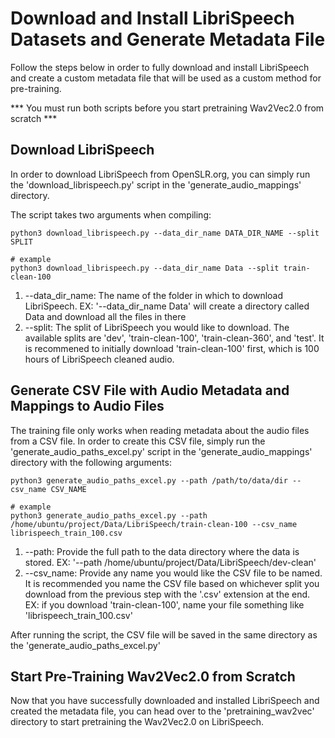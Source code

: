 # Download and Install LibriSpeech Datasets and Generate Metadata File

Follow the steps below in order to fully download and install LibriSpeech and create a custom metadata file that will be used as a custom method for pre-training. 

*** You must run both scripts before you start pretraining Wav2Vec2.0 from scratch ***

## Download LibriSpeech

In order to download LibriSpeech from OpenSLR.org, you can simply run the 'download_librispeech.py' script in the 'generate_audio_mappings' directory. 

The script takes two arguments when compiling:

    python3 download_librispeech.py --data_dir_name DATA_DIR_NAME --split SPLIT
    
    # example
    python3 download_librispeech.py --data_dir_name Data --split train-clean-100
    
1. --data_dir_name: The name of the folder in which to download LibriSpeech. EX: '--data_dir_name Data' will create a directory called Data and download all the files in there
2. --split: The split of LibriSpeech you would like to download. The available splits are 'dev', 'train-clean-100', 'train-clean-360', and 'test'. It is recommened to initially download 'train-clean-100' first, which is 100 hours of LibriSpeech cleaned audio. 


## Generate CSV File with Audio Metadata and Mappings to Audio Files

The training file only works when reading metadata about the audio files from a CSV file. In order to create this CSV file, simply run the 'generate_audio_paths_excel.py' script in the 'generate_audio_mappings' directory with the following arguments:

    python3 generate_audio_paths_excel.py --path /path/to/data/dir --csv_name CSV_NAME
    
    # example
    python3 generate_audio_paths_excel.py --path /home/ubuntu/project/Data/LibriSpeech/train-clean-100 --csv_name librispeech_train_100.csv
    
1. --path: Provide the full path to the data directory where the data is stored. EX: '--path /home/ubuntu/project/Data/LibriSpeech/dev-clean'
2. --csv_name: Provide any name you would like the CSV file to be named. It is recommended you name the CSV file based on whichever split you download from the previous step with the '.csv' extension at the end. EX: if you download 'train-clean-100', name your file something like 'librispeech_train_100.csv'

After running the script, the CSV file will be saved in the same directory as the 'generate_audio_paths_excel.py'

## Start Pre-Training Wav2Vec2.0 from Scratch

Now that you have successfully downloaded and installed LibriSpeech and created the metadata file, you can head over to the 'pretraining_wav2vec' directory to start pretraining the Wav2Vec2.0 on LibriSpeech.
